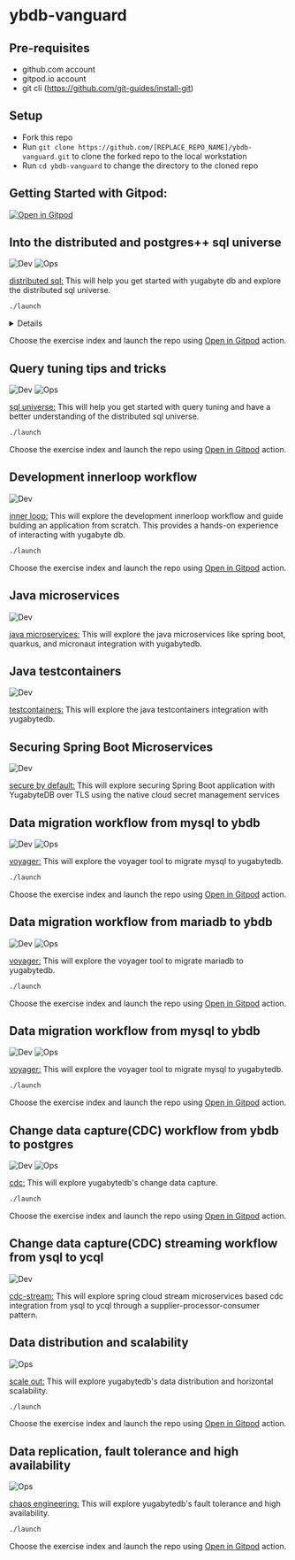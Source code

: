 # ybdb-vanguard

## Pre-requisites
- github.com account
- gitpod.io account
- git cli (https://github.com/git-guides/install-git)

## Setup
- Fork this repo
- Run `git clone https://github.com/[REPLACE_REPO_NAME]/ybdb-vanguard.git` to clone the forked repo to the local workstation
- Run `cd ybdb-vanguard` to change the directory to the cloned repo

## Getting Started with Gitpod:
[![Open in Gitpod](https://gitpod.io/button/open-in-gitpod.svg)](https://gitpod.io/from-referrer/)

## Into the distributed and postgres++ sql universe
<div align="left">

![Dev](https://img.shields.io/badge/dev-orange?style=for-the-badge)
![Ops](https://img.shields.io/badge/ops-blue?style=for-the-badge)
</div>

[distributed sql:](init-dsql/README.md)
This will help you get started with yugabyte db and explore the distributed sql universe.

```bash
./launch
```

<details>

```bash
Select an exercise:
1. Into the distributed and postgres++ sql universe
2. Query tuning tips and tricks
3. Development innerloop workflow
4. Java microservices
5. Java testcontainers
6. Securing Spring Boot Microservices
7. Data migration workflow from mysql to ybdb
8. Data migration workflow from mariadb to ybdb
9. Data migration workflow from postgres to ybdb
10. Change data capture(CDC) workflow from ybdb to postgres
11. Change data capture(CDC) streaming workflow from ysql to ycql
12. Data distribution and scalability
13. Data replication, fault tolerance and high availability
Enter the number of the exercise (0 to exit): 1
Initializing the workspace for Into the distributed and postgres++ sql universe.
[main 5e2b86a] Into the distributed and postgres++ sql universe
 1 file changed, 5 insertions(+), 38 deletions(-)
Enumerating objects: 5, done.
Counting objects: 100% (5/5), done.
Delta compression using up to 12 threads
Compressing objects: 100% (3/3), done.
Writing objects: 100% (3/3), 391 bytes | 391.00 KiB/s, done.
Total 3 (delta 2), reused 0 (delta 0), pack-reused 0
remote: Resolving deltas: 100% (2/2), completed with 2 local objects.
To https://github.com/srinivasa-vasu/ybdb-vanguard.git
   eb1bb44..5e2b86a  main -> main
Workspace initialized.
```

</details>

Choose the exercise index and launch the repo using [Open in Gitpod](#getting-started-with-gitpod) action.

## Query tuning tips and tricks
<div align="left">

![Dev](https://img.shields.io/badge/dev-orange?style=for-the-badge)
![Ops](https://img.shields.io/badge/ops-blue?style=for-the-badge)
</div>

[sql universe:](init-qt/README.md)
This will help you get started with query tuning and have a better understanding of the distributed sql universe.

```bash
./launch
```
Choose the exercise index and launch the repo using [Open in Gitpod](#getting-started-with-gitpod) action.

## Development innerloop workflow
<div align="left">

![Dev](https://img.shields.io/badge/dev-orange?style=for-the-badge)
</div>

[inner loop:](init-iloop/README.md)
This will explore the development innerloop workflow and guide bulding an application from scratch. This provides a hands-on experience of interacting with yugabyte db.

```bash
./launch
```
Choose the exercise index and launch the repo using [Open in Gitpod](#getting-started-with-gitpod) action.

## Java microservices
<div align="left">

![Dev](https://img.shields.io/badge/dev-orange?style=for-the-badge)
</div>

[java microservices:](https://github.com/srinivasa-vasu/yb-ms-data)
This will explore the java microservices like spring boot, quarkus, and micronaut integration with yugabytedb.

## Java testcontainers
<div align="left">

![Dev](https://img.shields.io/badge/dev-orange?style=for-the-badge)
</div>

[testcontainers:](https://github.com/srinivasa-vasu/ybdb-boot-data)
This will explore the java testcontainers integration with yugabytedb.

## Securing Spring Boot Microservices
<div align="left">

![Dev](https://img.shields.io/badge/dev-orange?style=for-the-badge)
</div>

[secure by default:](https://github.com/srinivasa-vasu/ybdb-sealed-secrets)
This will explore securing Spring Boot application with YugabyteDB over TLS using the native cloud secret management services

## Data migration workflow from mysql to ybdb
<div align="left">

![Dev](https://img.shields.io/badge/dev-orange?style=for-the-badge)
![Ops](https://img.shields.io/badge/ops-blue?style=for-the-badge)
</div>

[voyager:](init-voyager-mysql/README.md)
This will explore the voyager tool to migrate mysql to yugabytedb.

```bash
./launch
```
Choose the exercise index and launch the repo using [Open in Gitpod](#getting-started-with-gitpod) action.

## Data migration workflow from mariadb to ybdb
<div align="left">

![Dev](https://img.shields.io/badge/dev-orange?style=for-the-badge)
![Ops](https://img.shields.io/badge/ops-blue?style=for-the-badge)
</div>

[voyager:](init-voyager-mariadb/README.md)
This will explore the voyager tool to migrate mariadb to yugabytedb.

```bash
./launch
```
Choose the exercise index and launch the repo using [Open in Gitpod](#getting-started-with-gitpod) action.

## Data migration workflow from mysql to ybdb
<div align="left">

![Dev](https://img.shields.io/badge/dev-orange?style=for-the-badge)
![Ops](https://img.shields.io/badge/ops-blue?style=for-the-badge)
</div>

[voyager:](init-voyager-postgres/README.md)
This will explore the voyager tool to migrate mysql to yugabytedb.

```bash
./launch
```
Choose the exercise index and launch the repo using [Open in Gitpod](#getting-started-with-gitpod) action.

## Change data capture(CDC) workflow from ybdb to postgres
<div align="left">

![Dev](https://img.shields.io/badge/dev-orange?style=for-the-badge)
![Ops](https://img.shields.io/badge/ops-blue?style=for-the-badge)
</div>

[cdc:](init-cdc/README.md)
This will explore yugabytedb's change data capture.

```bash
./launch
```
Choose the exercise index and launch the repo using [Open in Gitpod](#getting-started-with-gitpod) action.

## Change data capture(CDC) streaming workflow from ysql to ycql
<div align="left">

![Dev](https://img.shields.io/badge/dev-orange?style=for-the-badge)
</div>

[cdc-stream:](https://github.com/srinivasa-vasu/yb-cdc-streams)
This will explore spring cloud stream microservices based cdc integration from ysql to ycql through a supplier-processor-consumer pattern.

## Data distribution and scalability
<div align="left">

![Ops](https://img.shields.io/badge/ops-blue?style=for-the-badge)
</div>

[scale out:](init-scale/README.md)
This will explore yugabytedb's data distribution and horizontal scalability.

```bash
./launch
```
Choose the exercise index and launch the repo using [Open in Gitpod](#getting-started-with-gitpod) action.

## Data replication, fault tolerance and high availability
<div align="left">

![Ops](https://img.shields.io/badge/ops-blue?style=for-the-badge)
</div>

[chaos engineering:](init-ft/README.md)
This will explore yugabytedb's fault tolerance and high availability.

```bash
./launch
```
Choose the exercise index and launch the repo using [Open in Gitpod](#getting-started-with-gitpod) action.
